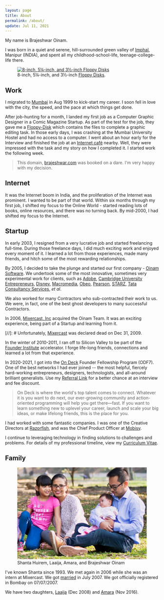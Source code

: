 ```yaml
---
layout: page
title: About
permalink: /about/
update: Jul 11, 2021
---
```


My name is Brajeshwar Oinam.

I was born in a quiet and serene, hill-surrounded green valley of [Imphal](https://en.wikipedia.org/wiki/Imphal), Manipur (INDIA), and spent all my childhood-school-life, teenage-college-life there.

<figure class="feature">
  <a  href="https://en.wikipedia.org/wiki/Floppy_disk"
      title="8-inch, 5¼-inch, and 3½-inch Floppy Disks">
      <img src="https://cdn.oinam.com/img/computer/floppy-disk-8-5.25-3.5-inch.jpg"
            alt="8-inch, 5¼-inch, and 3½-inch Floppy Disks"
            loading="lazy"></a>
  <figcaption>
    8-inch, 5¼-inch, and 3½-inch
    <a href="https://en.wikipedia.org/wiki/Floppy_disk">Floppy Disks</a>.
  </figcaption>
</figure>

## Work

I migrated to [Mumbai](https://en.wikipedia.org/wiki/Mumbai) in Aug 1999 to kick-start my career. I soon fell in love with the city, the speed, and the pace at which things get done.

After job-hunting for a month, I landed my first job as a Computer Graphic Designer in a Comic Magazine Startup. As part of the test for the job, they gave me a [Floppy-Disk](https://en.wikipedia.org/wiki/Floppy_disk) which contains the files to complete a graphic editing task. In those early days, I was crashing at the Mumbai University Hostel and had no access to a computer. I went about an hour early for the Interview and finished the job at an [Internet café](https://en.wikipedia.org/wiki/Internet_café) nearby. Well, they were impressed with the task and my story on how I completed it. I started work the following week.

> This domain, [brajeshwar.com](/about/brajeshwar.com/) was booked on a dare. I'm very happy with my decision.

## Internet

It was the Internet boom in India, and the proliferation of the Internet was prominent. I wanted to be part of that world. Within six months through my first job, I shifted my focus to the Online World - started reading lots of books, online resources, and there was no turning back. By mid-2000, I had shifted my focus to the Internet.

## Startup

In early 2003, I resigned from a very lucrative job and started freelancing full-time. During those freelance days, I did much exciting work and enjoyed every moment of it. I learned a lot from those experiences, made many friends, and hitch some of the most rewarding relationships.

By 2005, I decided to take the plunge and started our first company - [Oinam Software](https://oinam.software). We undertook some of the most innovative, sometimes very experimental work for clients, such as
[Adobe](https://www.adobe.com),
[Cambridge University Entrepreneurs](http://www.cue.org.uk/),
[Disney](http://disney.com/),
[Macromedia](https://en.wikipedia.org/wiki/Macromedia),
[Obeo](http://obeo.com/),
[Pearson](https://www.pearson.com/us/),
[STARZ](http://www.starz.com/),
[Tata Consultancy Services](https://www.tcs.com),
_et al_.

We also worked for many Contractors who sub-contracted their work to us. We were, in fact, one of the best ghost developers to many successful Contractors.

In 2006, [Mixercast, Inc](https://www.linkedin.com/company/167518) acquired the Oinam Team. It was an exciting experience, being part of a Startup and learning from it.

[//]: # Unfortunately, [Mixercast](http://www.crunchbase.com/company/mixercast) was declared dead on Dec 31, 2009.

In the winter of 2010-2011, I ran off to Silicon Valley to be part of the [Founder Institute](https://fi.co/join/graduate-Brajeshwar_Oinam) accelerator. I forge life-long friends, connections and learned a lot from that experience.

In 2020-2021, I got into the [On Deck](https://www.beondeck.com) Founder Fellowship Program (ODF7). One of the best networks I had ever joined -- the most helpful, fiercely hard-working entrepreneurs, designers, technologists, and all-around brilliant generalists. Use my [Referral Link](https://beondeck.com/r/BrajeshwarOinam) for a better chance at an interview and fee discount.

> On Deck is where the world's top talent comes to connect. Whatever it is you want to do next, our ever-growing community and action-oriented programming will help you get there—fast. If you want to learn something new to uplevel your career, launch and scale your big ideas, or make lifelong friends, this is the place for you.

I had worked with some fantastic companies. I was one of the Creative Directors at [Razorfish](https://www.razorfish.com), and was the Chief Product Officer at [Mobisy](//mobisy.com).

I continue to leveraging technology in finding solutions to challenges and problems. For details of my professional timeline, view my [Curriculum Vitae](https://cv.brajeshwar.com).

## Family

<figure class="feature">
  <a  href="//oinam.pictures"
      title="Oinam Family">
    <img  src="/static/img/oinam-family-2016.jpg"
          alt="Oinam Family"
          loading="lazy"></a>
  <figcaption>Shanta Huirem, Laaija, Amara, and Brajeshwar Oinam</figcaption>
</figure>

I've known Shanta since 1993. We met again in 2006 while she was an intern at Mixercast. We got [married](/2007/brajeshwar-and-shanta-got-married-on-07-07-07/) in July 2007. We got officially registered in Bombay on 07/07/2007.

We have two daughters, [Laaija](https://laaija.com/) (Dec 2008) and [Amara](https://amara.site/) (Nov 2016).